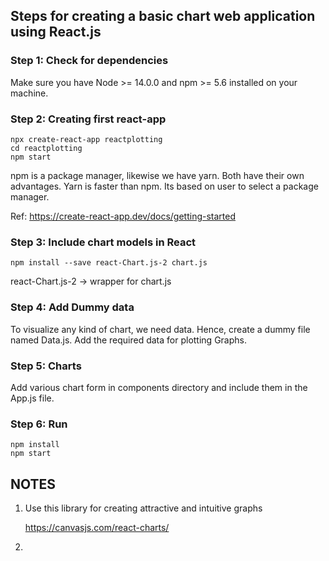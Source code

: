 ## Steps for creating a basic chart web application using React.js

### Step 1: Check for dependencies

Make sure you have Node >= 14.0.0 and npm >= 5.6 installed on your machine.

### Step 2: Creating first react-app

```
npx create-react-app reactplotting
cd reactplotting
npm start
```

npm is a package manager, likewise we have yarn. Both have their own advantages. Yarn is faster than npm. Its based on user to select a package manager.

Ref: https://create-react-app.dev/docs/getting-started

### Step 3: Include chart models in React

```
npm install --save react-Chart.js-2 chart.js
```

react-Chart.js-2  -> wrapper for chart.js

### Step 4: Add Dummy data 

To visualize any kind of chart, we need data. Hence, create a dummy file named Data.js. Add the required data for plotting Graphs.

### Step 5: Charts

Add various chart form in components directory and include them in the App.js file.

### Step 6: Run 

```
npm install
npm start
```

## NOTES

1) Use this library for creating attractive and intuitive graphs

    https://canvasjs.com/react-charts/

2) 

